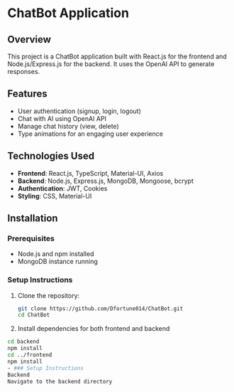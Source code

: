# ChatBot Application

## Overview
This project is a ChatBot application built with React.js for the frontend and Node.js/Express.js for the backend. It uses the OpenAI API to generate responses.

## Features
- User authentication (signup, login, logout)
- Chat with AI using OpenAI API
- Manage chat history (view, delete)
- Type animations for an engaging user experience

## Technologies Used
- **Frontend**: React.js, TypeScript, Material-UI, Axios
- **Backend**: Node.js, Express.js, MongoDB, Mongoose, bcrypt
- **Authentication**: JWT, Cookies
- **Styling**: CSS, Material-UI

## Installation

### Prerequisites
- Node.js and npm installed
- MongoDB instance running

### Setup Instructions
1. Clone the repository:
   ```bash
   git clone https://github.com/Dfortune014/ChatBot.git
   cd ChatBot
2. Install dependencies for both frontend and backend
```bash
cd backend
npm install
cd ../frontend
npm install
- ### Setup Instructions
Backend
Navigate to the backend directory
